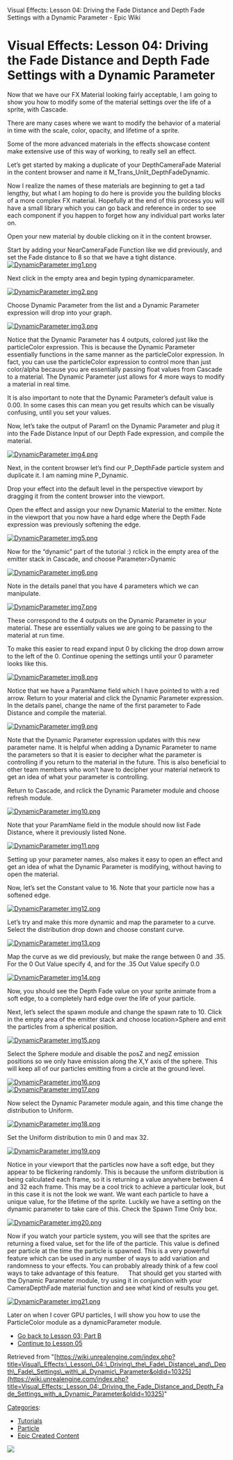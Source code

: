 Visual Effects: Lesson 04: Driving the Fade Distance and Depth Fade Settings with a Dynamic Parameter - Epic Wiki                    

Visual Effects: Lesson 04: Driving the Fade Distance and Depth Fade Settings with a Dynamic Parameter
=====================================================================================================

  
Now that we have our FX Material looking fairly acceptable, I am going to show you how to modify some of the material settings over the life of a sprite, with Cascade.

There are many cases where we want to modify the behavior of a material in time with the scale, color, opacity, and lifetime of a sprite.

Some of the more advanced materials in the effects showcase content make extensive use of this way of working, to really sell an effect.

Let’s get started by making a duplicate of your DepthCameraFade Material in the content browser and name it M\_Trans\_Unlit\_DepthFadeDynamic.

Now I realize the names of these materials are beginning to get a tad lengthy, but what I am hoping to do here is provide you the building blocks of a more complex FX material. Hopefully at the end of this process you will have a small library which you can go back and reference in order to see each component if you happen to forget how any individual part works later on.

Open your new material by double clicking on it in the content browser.

Start by adding your NearCameraFade Function like we did previously, and set the Fade distance to 8 so that we have a tight distance.  
[![DynamicParameter img1.png](https://d26ilriwvtzlb.cloudfront.net/f/f9/DynamicParameter_img1.png)](/File:DynamicParameter_img1.png)  

Next click in the empty area and begin typing dynamicparameter.

  
[![DynamicParameter img2.png](https://d26ilriwvtzlb.cloudfront.net/a/a5/DynamicParameter_img2.png)](/File:DynamicParameter_img2.png)  

Choose Dynamic Parameter from the list and a Dynamic Parameter expression will drop into your graph.

  
[![DynamicParameter img3.png](https://d26ilriwvtzlb.cloudfront.net/b/b7/DynamicParameter_img3.png)](/File:DynamicParameter_img3.png)  

Notice that the Dynamic Parameter has 4 outputs, colored just like the particleColor expression. This is because the Dynamic Parameter essentially functions in the same manner as the particleColor expression. In fact, you can use the particleColor expression to control more than just color/alpha because you are essentially passing float values from Cascade to a material. The Dynamic Parameter just allows for 4 more ways to modify a material in real time.

It is also important to note that the Dynamic Parameter’s default value is 0.00. In some cases this can mean you get results which can be visually confusing, until you set your values.

Now, let’s take the output of Param1 on the Dynamic Parameter and plug it into the Fade Distance Input of our Depth Fade expression, and compile the material.

  
[![DynamicParameter img4.png](https://d26ilriwvtzlb.cloudfront.net/2/2c/DynamicParameter_img4.png)](/File:DynamicParameter_img4.png)  

Next, in the content browser let’s find our P\_DepthFade particle system and duplicate it. I am naming mine P\_Dynamic.

Drop your effect into the default level in the perspective viewport by dragging it from the content browser into the viewport.

Open the effect and assign your new Dynamic Material to the emitter. Note in the viewport that you now have a hard edge where the Depth Fade expression was previously softening the edge.

  
[![DynamicParameter img5.png](https://d26ilriwvtzlb.cloudfront.net/d/d9/DynamicParameter_img5.png)](/File:DynamicParameter_img5.png)  

Now for the “dynamic” part of the tutorial :) rclick in the empty area of the emitter stack in Cascade, and choose Parameter>Dynamic

  
[![DynamicParameter img6.png](https://d26ilriwvtzlb.cloudfront.net/7/79/DynamicParameter_img6.png)](/File:DynamicParameter_img6.png)  

Note in the details panel that you have 4 parameters which we can manipulate.

  
[![DynamicParameter img7.png](https://d26ilriwvtzlb.cloudfront.net/3/39/DynamicParameter_img7.png)](/File:DynamicParameter_img7.png)  

These correspond to the 4 outputs on the Dynamic Parameter in your material. These are essentially values we are going to be passing to the material at run time.

To make this easier to read expand input 0 by clicking the drop down arrow to the left of the 0. Continue opening the settings until your 0 parameter looks like this.

  
[![DynamicParameter img8.png](https://d26ilriwvtzlb.cloudfront.net/3/31/DynamicParameter_img8.png)](/File:DynamicParameter_img8.png)  

Notice that we have a ParamName field which I have pointed to with a red arrow. Return to your material and click the Dynamic Parameter expression. In the details panel, change the name of the first parameter to Fade Distance and compile the material.

  
[![DynamicParameter img9.png](https://d26ilriwvtzlb.cloudfront.net/c/cb/DynamicParameter_img9.png)](/File:DynamicParameter_img9.png)  

Note that the Dynamic Parameter expression updates with this new parameter name. It is helpful when adding a Dynamic Parameter to name the parameters so that it is easier to decipher what the parameter is controlling if you return to the material in the future. This is also beneficial to other team members who won’t have to decipher your material network to get an idea of what your parameter is controlling.

Return to Cascade, and rclick the Dynamic Parameter module and choose refresh module.

  
[![DynamicParameter img10.png](https://d26ilriwvtzlb.cloudfront.net/6/6e/DynamicParameter_img10.png)](/File:DynamicParameter_img10.png)  

Note that your ParamName field in the module should now list Fade Distance, where it previously listed None.

  
[![DynamicParameter img11.png](https://d26ilriwvtzlb.cloudfront.net/8/82/DynamicParameter_img11.png)](/File:DynamicParameter_img11.png)  

Setting up your parameter names, also makes it easy to open an effect and get an idea of what the Dynamic Parameter is modifying, without having to open the material.

Now, let’s set the Constant value to 16. Note that your particle now has a softened edge.

  
[![DynamicParameter img12.png](https://d26ilriwvtzlb.cloudfront.net/7/7c/DynamicParameter_img12.png)](/File:DynamicParameter_img12.png)  

Let’s try and make this more dynamic and map the parameter to a curve. Select the distribution drop down and choose constant curve.

  
[![DynamicParameter img13.png](https://d26ilriwvtzlb.cloudfront.net/a/a6/DynamicParameter_img13.png)](/File:DynamicParameter_img13.png)  

Map the curve as we did previously, but make the range between 0 and .35. For the 0 Out Value specify 4, and for the .35 Out Value specify 0.0

  
[![DynamicParameter img14.png](https://d26ilriwvtzlb.cloudfront.net/7/76/DynamicParameter_img14.png)](/File:DynamicParameter_img14.png)  

Now, you should see the Depth Fade value on your sprite animate from a soft edge, to a completely hard edge over the life of your particle.

Next, let’s select the spawn module and change the spawn rate to 10. Click in the empty area of the emitter stack and choose location>Sphere and emit the particles from a spherical position.

  
[![DynamicParameter img15.png](https://d26ilriwvtzlb.cloudfront.net/c/cc/DynamicParameter_img15.png)](/File:DynamicParameter_img15.png)  

Select the Sphere module and disable the posZ and negZ emission positions so we only have emission along the X,Y axis of the sphere. This will keep all of our particles emitting from a circle at the ground level.

  
[![DynamicParameter img16.png](https://d26ilriwvtzlb.cloudfront.net/6/66/DynamicParameter_img16.png)](/File:DynamicParameter_img16.png)  
[![DynamicParameter img17.png](https://d26ilriwvtzlb.cloudfront.net/5/57/DynamicParameter_img17.png)](/File:DynamicParameter_img17.png)  

Now select the Dynamic Parameter module again, and this time change the distribution to Uniform.

  
[![DynamicParameter img18.png](https://d26ilriwvtzlb.cloudfront.net/4/47/DynamicParameter_img18.png)](/File:DynamicParameter_img18.png)  

Set the Uniform distribution to min 0 and max 32.

  
[![DynamicParameter img19.png](https://d26ilriwvtzlb.cloudfront.net/5/58/DynamicParameter_img19.png)](/File:DynamicParameter_img19.png)  

Notice in your viewport that the particles now have a soft edge, but they appear to be flickering randomly. This is because the uniform distribution is being calculated each frame, so it is returning a value anywhere between 4 and 32 each frame. This may be a cool trick to achieve a particular look, but in this case it is not the look we want. We want each particle to have a unique value, for the lifetime of the sprite. Luckily we have a setting on the dynamic parameter to take care of this. Check the Spawn Time Only box.

  
[![DynamicParameter img20.png](https://d26ilriwvtzlb.cloudfront.net/2/24/DynamicParameter_img20.png)](/File:DynamicParameter_img20.png)  

Now if you watch your particle system, you will see that the sprites are returning a fixed value, set for the life of the particle. This value is defined per particle at the time the particle is spawned. This is a very powerful feature which can be used in any number of ways to add variation and randomness to your effects. You can probably already think of a few cool ways to take advantage of this feature.   That should get you started with the Dynamic Parameter module, try using it in conjunction with your CameraDepthFade material function and see what kind of results you get.

  
[![DynamicParameter img21.png](https://d26ilriwvtzlb.cloudfront.net/c/c5/DynamicParameter_img21.png)](/File:DynamicParameter_img21.png)  

Later on when I cover GPU particles, I will show you how to use the ParticleColor module as a dynamicParameter module.

*   [Go back to Lesson 03: Part B](/Visual_Effects:_Lesson_03_B:_Replacing_Near_Camera_Fade_Logic_with_a_Material_Function "Visual Effects: Lesson 03 B: Replacing Near Camera Fade Logic with a Material Function")
*   [Continue to Lesson 05](/Visual_Effects:_Lesson_05:_Techniques_for_using_Particle_Effects "Visual Effects: Lesson 05: Techniques for using Particle Effects")

Retrieved from "[https://wiki.unrealengine.com/index.php?title=Visual\_Effects:\_Lesson\_04:\_Driving\_the\_Fade\_Distance\_and\_Depth\_Fade\_Settings\_with\_a\_Dynamic\_Parameter&oldid=10325](https://wiki.unrealengine.com/index.php?title=Visual_Effects:_Lesson_04:_Driving_the_Fade_Distance_and_Depth_Fade_Settings_with_a_Dynamic_Parameter&oldid=10325)"

[Categories](/Special:Categories "Special:Categories"):

*   [Tutorials](/Category:Tutorials "Category:Tutorials")
*   [Particle](/Category:Particle "Category:Particle")
*   [Epic Created Content](/Category:Epic_Created_Content "Category:Epic Created Content")

  ![](https://tracking.unrealengine.com/track.png)